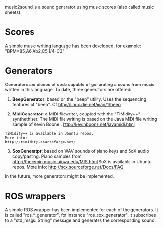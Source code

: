 music2sound is a sound generator using music scores (also called music sheets).

Scores
======
A simple music writing language has been developed,
for example: "BPM=85,A6,Ab2,C5,1/4-C3"

Generators
==========
Generators are pieces of code capable of generating a sound from
music written in this language.
To date, three generators are offered:

  1. **BeepGenerator**: based on the "beep" utility.
    Uses the sequencing features of "beep".
    Cf http://linux.die.net/man/1/beep

  2. **MidiGenerator**: a MIDI filewriter, coupled with the "TiMidity++" synthethizer.
    The MIDI file writing is based on the Java MIDI file writing sample
    of Kevin Boone :
    http://kevinboone.net/javamidi.html

    TiMidity++ is available in Ubuntu repos.
    More info:
    http://timidity.sourceforge.net/

  3. **SoxGeneratpr**: based on WAV sounds of piano keys and SoX audio copy/pasting.
    Piano samples from http://theremin.music.uiowa.edu/MIS.html
    SoX is available in Ubuntu repos.
    More info:
    http://sox.sourceforge.net/Docs/FAQ

In the future, more generators might be implemented.

ROS wrappers
============
A simple ROS wrapper has been implemented for each of the generators.
It is called "ros_*_generator", for instance "ros_sox_generator".
It subscribes to a "std_msgs::String" message and generates the corresponding sound.
